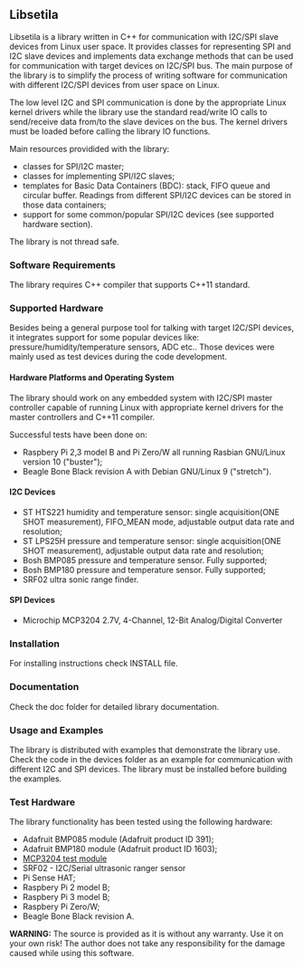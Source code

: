 ## Libsetila

Libsetila is a library written in C++ for communication with I2C/SPI slave devices from Linux user space. It provides classes for representing SPI and I2C slave devices and implements data exchange methods that can be used for communication with target devices on I2C/SPI bus. The main purpose of the library is to simplify the process of writing software for communication with different I2C/SPI devices from user space on Linux.

The low level I2C and SPI communication is done by the appropriate Linux kernel drivers while the library use the standard read/write IO calls to send/receive data from/to the slave devices on the bus. The kernel drivers must be loaded before calling the library IO functions.

Main resources providided with the library:
- classes for SPI/I2C master;
- classes for implementing SPI/I2C slaves;
- templates for Basic Data Containers (BDC): stack, FIFO queue and circular buffer. Readings from different SPI/I2C devices can be stored in those data containers; 
- support for some common/popular SPI/I2C devices (see supported hardware section).
 
The library is not thread safe. 

### Software Requirements

The library requires C++ compiler that supports C++11 standard.

### Supported Hardware

Besides being a general purpose tool for talking with target I2C/SPI devices, it integrates support for some popular devices like: pressure/humidity/temperature sensors, ADC etc.. Those devices were mainly used as test devices during the code development. 

#### Hardware Platforms and Operating System

The library should work on any embedded system with I2C/SPI master controller capable of running Linux with appropriate kernel drivers for the master controllers and C++11 compiler.

Successful tests have been done on:
- Raspbery Pi 2,3 model B and Pi Zero/W all running Rasbian GNU/Linux version 10 ("buster");
- Beagle Bone Black revision A with Debian GNU/Linux 9 ("stretch").

#### I2C Devices

- ST HTS221 humidity and temperature sensor: single acquisition(ONE SHOT measurement), FIFO_MEAN mode, adjustable output data rate and resolution;
- ST LPS25H pressure and temperature sensor: single acquisition(ONE SHOT measurement), adjustable output data rate and resolution;
- Bosh BMP085 pressure and temperature sensor. Fully supported;
- Bosh BMP180 pressure and temperature sensor. Fully supported;
- SRF02 ultra sonic range finder.

#### SPI Devices

- Microchip MCP3204 2.7V, 4-Channel, 12-Bit Analog/Digital Converter

### Installation

For installing instructions check INSTALL file.

### Documentation

Check the doc folder for detailed library documentation.

### Usage and Examples

The library is distributed with examples that demonstrate the library use. Check the code in the devices folder
as an example for communication with different I2C and SPI devices.
The library must be installed before building the examples.

### Test Hardware

The library functionality has been tested using the following hardware:

- Adafruit BMP085 module (Adafruit product ID 391);
- Adafruit BMP180 module (Adafruit product ID 1603);
- [MCP3204 test module](https://github.com/positronic57/libmcp3204/tree/master/example/hardware) 
- SRF02 - I2C/Serial ultrasonic ranger sensor
- Pi Sense HAT;
- Raspbery Pi 2 model B;
- Raspbery Pi 3 model B;
- Raspbery Pi Zero/W;
- Beagle Bone Black revision A.


**WARNING:** 
The source is provided as it is without any warranty. Use it on your own risk!
The author does not take any responsibility for the damage caused while using this software.

